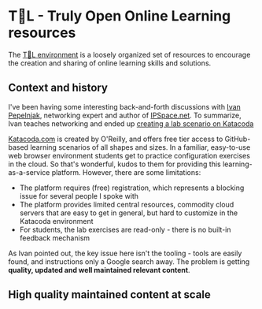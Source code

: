 # T👀L - Truly Open Online Learning resources
The [T👀L environment](https://openimitation.org) is a loosely organized set of resources to encourage the creation and sharing of online learning skills and solutions.

## Context and history
I've been having some interesting back-and-forth discussions with [Ivan Pepelnjak](https://www.linkedin.com/in/ivanpepelnjak/), networking expert and author of [IPSpace.net](https://blog.ipspace.net/). To summarize, Ivan teaches networking and ended up [creating a lab scenario on Katacoda](https://blog.ipspace.net/2021/04/katacoda-netsim-containerlab-frr.html)

[Katacoda.com](https://katacoda.com/ipspace/scenarios/netsim-containerlab-101) is created by O'Reilly, and offers free tier access to GitHub-based learning scenarios of all shapes and sizes. In a familiar, easy-to-use web browser environment students get to practice configuration exercises in the cloud. So that's wonderful, kudos to them for providing this learning-as-a-service platform. However, there are some limitations:
* The platform requires (free) registration, which represents a blocking issue for several people I spoke with
* The platform provides limited central resources, commodity cloud servers that are easy to get in general, but hard to customize in the Katacoda environment
* For students, the lab exercises are read-only - there is no built-in feedback mechanism

As Ivan pointed out, the key issue here isn't the tooling - tools are easily found, and instructions only a Google search away. The problem is getting **quality, updated and well maintained relevant content**.

## High quality maintained content at scale

